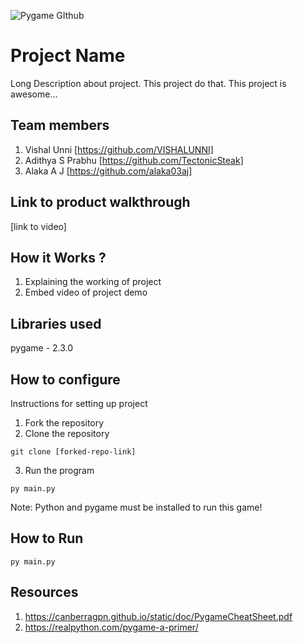 ![Pygame GIthub](https://user-images.githubusercontent.com/64391274/229285417-80d68655-4282-4a33-87a2-20723c8dfcb0.png)



# Project Name
Long Description about project. This project do that. This project is awesome...
## Team members
1. Vishal Unni [https://github.com/VISHALUNNI]
2. Adithya S Prabhu [https://github.com/TectonicSteak]
3. Alaka A J [https://github.com/alaka03aj]
## Link to product walkthrough
[link to video]
## How it Works ?
1. Explaining the working of project
2. Embed video of project demo
## Libraries used
pygame - 2.3.0
## How to configure
Instructions for setting up project
1. Fork the repository
2. Clone the repository
```
git clone [forked-repo-link]
```
3. Run the program
```
py main.py
```
Note: Python and pygame must be installed to run this game!

## How to Run
```
py main.py
```
## Resources
1. https://canberragpn.github.io/static/doc/PygameCheatSheet.pdf
2. https://realpython.com/pygame-a-primer/
